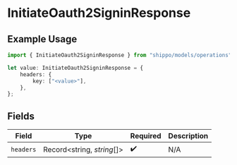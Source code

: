 # InitiateOauth2SigninResponse

## Example Usage

```typescript
import { InitiateOauth2SigninResponse } from "shippo/models/operations";

let value: InitiateOauth2SigninResponse = {
    headers: {
        key: ["<value>"],
    },
};
```

## Fields

| Field                      | Type                       | Required                   | Description                |
| -------------------------- | -------------------------- | -------------------------- | -------------------------- |
| `headers`                  | Record<string, *string*[]> | :heavy_check_mark:         | N/A                        |
